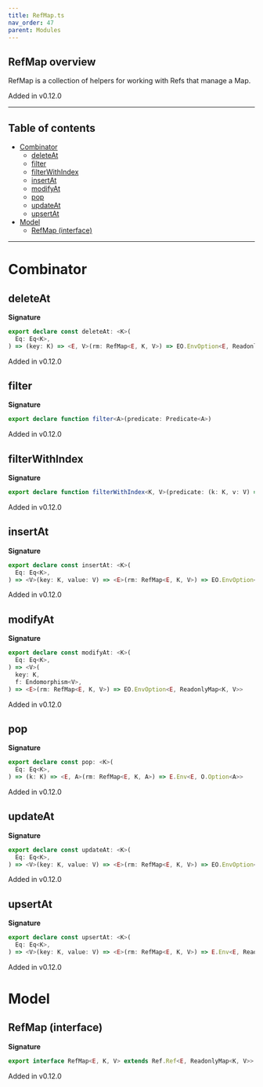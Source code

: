 ```yaml
---
title: RefMap.ts
nav_order: 47
parent: Modules
---
```


## RefMap overview

RefMap is a collection of helpers for working with Refs that manage a Map.

Added in v0.12.0

---

<h2 class="text-delta">Table of contents</h2>

- [Combinator](#combinator)
  - [deleteAt](#deleteat)
  - [filter](#filter)
  - [filterWithIndex](#filterwithindex)
  - [insertAt](#insertat)
  - [modifyAt](#modifyat)
  - [pop](#pop)
  - [updateAt](#updateat)
  - [upsertAt](#upsertat)
- [Model](#model)
  - [RefMap (interface)](#refmap-interface)

---

# Combinator

## deleteAt

**Signature**

```ts
export declare const deleteAt: <K>(
  Eq: Eq<K>,
) => (key: K) => <E, V>(rm: RefMap<E, K, V>) => EO.EnvOption<E, ReadonlyMap<K, V>>
```

Added in v0.12.0

## filter

**Signature**

```ts
export declare function filter<A>(predicate: Predicate<A>)
```

Added in v0.12.0

## filterWithIndex

**Signature**

```ts
export declare function filterWithIndex<K, V>(predicate: (k: K, v: V) => boolean)
```

Added in v0.12.0

## insertAt

**Signature**

```ts
export declare const insertAt: <K>(
  Eq: Eq<K>,
) => <V>(key: K, value: V) => <E>(rm: RefMap<E, K, V>) => EO.EnvOption<E, ReadonlyMap<K, V>>
```

Added in v0.12.0

## modifyAt

**Signature**

```ts
export declare const modifyAt: <K>(
  Eq: Eq<K>,
) => <V>(
  key: K,
  f: Endomorphism<V>,
) => <E>(rm: RefMap<E, K, V>) => EO.EnvOption<E, ReadonlyMap<K, V>>
```

Added in v0.12.0

## pop

**Signature**

```ts
export declare const pop: <K>(
  Eq: Eq<K>,
) => (k: K) => <E, A>(rm: RefMap<E, K, A>) => E.Env<E, O.Option<A>>
```

Added in v0.12.0

## updateAt

**Signature**

```ts
export declare const updateAt: <K>(
  Eq: Eq<K>,
) => <V>(key: K, value: V) => <E>(rm: RefMap<E, K, V>) => EO.EnvOption<E, ReadonlyMap<K, V>>
```

Added in v0.12.0

## upsertAt

**Signature**

```ts
export declare const upsertAt: <K>(
  Eq: Eq<K>,
) => <V>(key: K, value: V) => <E>(rm: RefMap<E, K, V>) => E.Env<E, ReadonlyMap<K, V>>
```

Added in v0.12.0

# Model

## RefMap (interface)

**Signature**

```ts
export interface RefMap<E, K, V> extends Ref.Ref<E, ReadonlyMap<K, V>> {}
```

Added in v0.12.0
